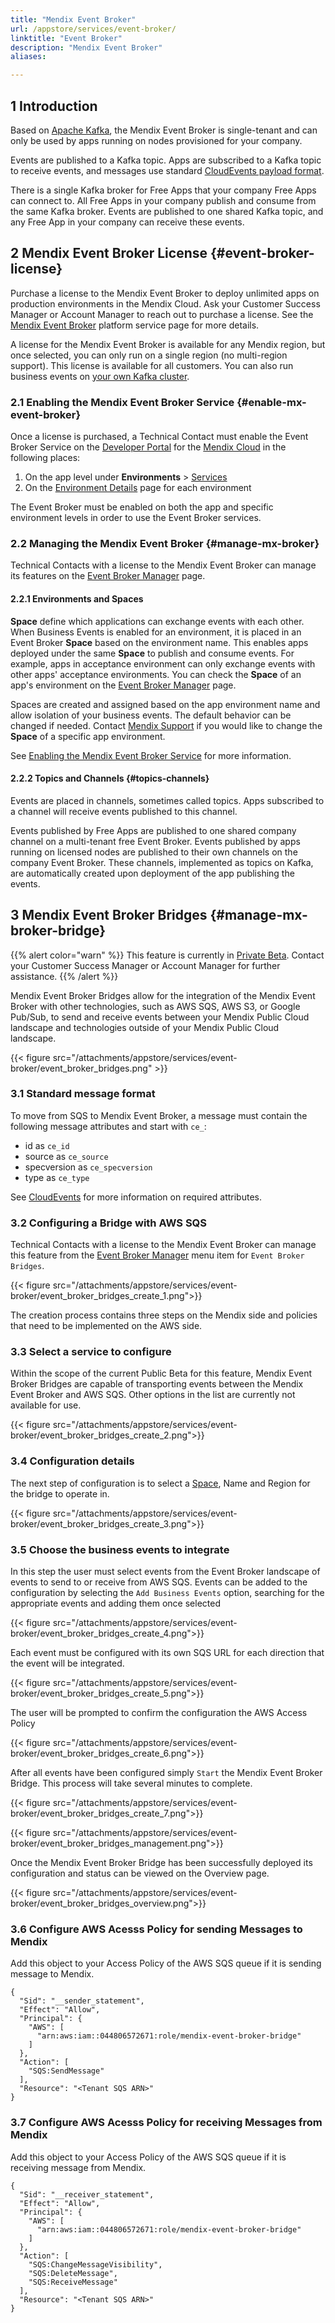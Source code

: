 ```yaml
---
title: "Mendix Event Broker"
url: /appstore/services/event-broker/
linktitle: "Event Broker"
description: "Mendix Event Broker"
aliases:

---
```


## 1 Introduction

Based on [Apache Kafka](https://kafka.apache.org/), the Mendix Event Broker is single-tenant and can only be used by apps running on nodes provisioned for your company.

Events are published to a Kafka topic. Apps are subscribed to a Kafka topic to receive events, and messages use standard [CloudEvents payload format](https://github.com/cloudevents/spec/blob/v1.0.1/spec.md).

There is a single Kafka broker for Free Apps that your company Free Apps can connect to. All Free Apps in your company publish and consume from the same Kafka broker. Events are published to one shared Kafka topic, and any Free App in your company can receive these events.

## 2 Mendix Event Broker License {#event-broker-license}

Purchase a license to the Mendix Event Broker to deploy unlimited apps on production environments in the Mendix Cloud. Ask your Customer Success Manager or Account Manager to reach out to purchase a license. See the [Mendix Event Broker](https://marketplace.mendix.com/link/component/202907) platform service page for more details.

A license for the Mendix Event Broker is available for any Mendix region, but once selected, you can only run on a single region (no multi-region support). This license is available for all customers. You can also run business events on [your own Kafka cluster](/appstore/services/business-events/#byok).

### 2.1 Enabling the Mendix Event Broker Service {#enable-mx-event-broker}

Once a license is purchased, a Technical Contact must enable the Event Broker Service on the [Developer Portal](/developerportal/) for the [Mendix Cloud](/developerportal/deploy/mendix-cloud-deploy/) in the following places:

1. On the app level under **Environments** > [Services](/developerportal/deploy/environments/#services)
2. On the [Environment Details](/developerportal/deploy/environments-details/#services) page for each environment

The Event Broker must be enabled on both the app and specific environment levels in order to use the Event Broker services.

### 2.2 Managing the Mendix Event Broker {#manage-mx-broker}

Technical Contacts with a license to the Mendix Event Broker can manage its features on the [Event Broker Manager](https://broker.mendix.com/) page.

#### 2.2.1 Environments and Spaces

**Space** define which applications can exchange events with each other. When Business Events is enabled for an environment, it is placed in an Event Broker **Space** based on the environment name. This enables apps deployed under the same **Space** to publish and consume events. For example, apps in acceptance environment can only exchange events with other apps' acceptance environments. You can check the **Space** of an app's environment on the [Event Broker Manager](https://broker.mendix.com/) page.

Spaces are created and assigned based on the app environment name and allow isolation of your business events. The default behavior can be changed if needed. Contact [Mendix Support](https://support.mendix.com/) if you would like to change the **Space** of a specific app environment.

See [Enabling the Mendix Event Broker Service](#enable-mx-event-broker) for more information.

#### 2.2.2 Topics and Channels {#topics-channels}

Events are placed in channels, sometimes called topics. Apps subscribed to a channel will receive events published to this channel.

Events published by Free Apps are published to one shared company channel on a multi-tenant free Event Broker. Events published by apps running on licensed nodes are published to their own channels on the company Event Broker. These channels, implemented as topics on Kafka, are automatically created upon deployment of the app publishing the events.

## 3 Mendix Event Broker Bridges {#manage-mx-broker-bridge}

{{% alert color="warn" %}}
This feature is currently in [Private Beta](/releasenotes/beta-features/). Contact your Customer Success Manager or Account Manager for further assistance.
{{% /alert %}}

Mendix Event Broker Bridges allow for the integration of the Mendix Event Broker with other technologies, such as AWS SQS, AWS S3, or Google Pub/Sub, to send and receive events between your Mendix Public Cloud landscape and technologies outside of your Mendix Public Cloud landscape.

{{< figure src="/attachments/appstore/services/event-broker/event_broker_bridges.png" >}}

### 3.1 Standard message format

To move from SQS to Mendix Event Broker, a message must contain the following message attributes and start with `ce_`:

* id as `ce_id`
* source as `ce_source`
* specversion as `ce_specversion`
* type as `ce_type`

See [CloudEvents](https://github.com/cloudevents/spec/blob/v1.0.1/spec.md#required-attributes) for more information on required attributes.

### 3.2 Configuring a Bridge with AWS SQS

Technical Contacts with a license to the Mendix Event Broker can manage this feature from the [Event Broker Manager](https://broker.mendix.com/) menu item for `Event Broker Bridges`.

{{< figure src="/attachments/appstore/services/event-broker/event_broker_bridges_create_1.png">}}

The creation process contains three steps on the Mendix side and policies that need to be implemented on the AWS side.

### 3.3 Select a service to configure

Within the scope of the current Public Beta for this feature, Mendix Event Broker Bridges are capable of transporting events between the Mendix Event Broker and AWS SQS.  Other options in the list are currently not available for use.

{{< figure src="/attachments/appstore/services/event-broker/event_broker_bridges_create_2.png">}}

### 3.4 Configuration details

The next step of configuration is to select a [Space](#manage-mx-broker), Name and Region for the bridge to operate in.

{{< figure src="/attachments/appstore/services/event-broker/event_broker_bridges_create_3.png">}}

### 3.5 Choose the business events to integrate

In this step the user must select events from the Event Broker landscape of events to send to or receive from AWS SQS.  Events can be added to the configuration by selecting the `Add Business Events` option, searching for the appropriate events and adding them once selected

{{< figure src="/attachments/appstore/services/event-broker/event_broker_bridges_create_4.png">}}

Each event must be configured with its own SQS URL for each direction that the event will be integrated.

{{< figure src="/attachments/appstore/services/event-broker/event_broker_bridges_create_5.png">}}

The user will be prompted to confirm the configuration the AWS Access Policy

{{< figure src="/attachments/appstore/services/event-broker/event_broker_bridges_create_6.png">}}

After all events have been configured simply `Start` the Mendix Event Broker Bridge.  This process will take several minutes to complete.

{{< figure src="/attachments/appstore/services/event-broker/event_broker_bridges_create_7.png">}}

{{< figure src="/attachments/appstore/services/event-broker/event_broker_bridges_management.png">}}

Once the Mendix Event Broker Bridge has been successfully deployed its configuration and status can be viewed on the Overview page.

{{< figure src="/attachments/appstore/services/event-broker/event_broker_bridges_overview.png">}}

### 3.6 Configure AWS Acesss Policy for sending Messages to Mendix

Add this object to your Access Policy of the AWS SQS queue if it is sending message to Mendix.

```
{
  "Sid": "__sender_statement",
  "Effect": "Allow",
  "Principal": {
    "AWS": [
      "arn:aws:iam::044806572671:role/mendix-event-broker-bridge"
    ]
  },
  "Action": [
    "SQS:SendMessage"
  ],
  "Resource": "<Tenant SQS ARN>"
}
```

### 3.7 Configure AWS Acesss Policy for receiving Messages from Mendix

Add this object to your Access Policy of the AWS SQS queue if it is receiving message from Mendix.

```
{
  "Sid": "__receiver_statement",
  "Effect": "Allow",
  "Principal": {
    "AWS": [
      "arn:aws:iam::044806572671:role/mendix-event-broker-bridge"
    ]
  },
  "Action": [
    "SQS:ChangeMessageVisibility",
    "SQS:DeleteMessage",
    "SQS:ReceiveMessage"
  ],
  "Resource": "<Tenant SQS ARN>"
}
```
